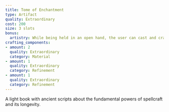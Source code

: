 ```yaml
---
title: Tome of Enchantment
type: Artifact
quality: Extraordinary
cost: 200
size: 3 slots
bonus:
  artistry: While being held in an open hand, the user can cast and craft spells using the Art of Enchantment.
crafting_components:
- amount: 2
  quality: Extraordinary
  category: Material
- amount: 1
  quality: Extraordinary
  category: Refinement 
- amount: 1
  quality: Extraordinary
  category: Refinement
---
```

A light book with ancient scripts about the fundamental powers of spellcraft and its longevity.